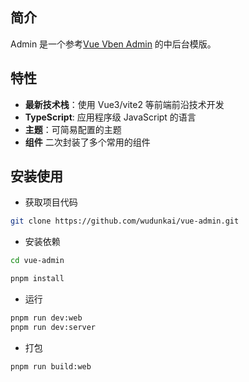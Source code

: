 ## 简介

Admin 是一个参考[Vue Vben Admin](http://doc.vvbin.cn/) 的中后台模版。

## 特性

- **最新技术栈**：使用 Vue3/vite2 等前端前沿技术开发
- **TypeScript**: 应用程序级 JavaScript 的语言
- **主题**：可简易配置的主题
- **组件** 二次封装了多个常用的组件

## 安装使用

- 获取项目代码

```bash
git clone https://github.com/wudunkai/vue-admin.git
```

- 安装依赖

```bash
cd vue-admin

pnpm install

```

- 运行

```bash
pnpm run dev:web
pnpm run dev:server
```

- 打包

```bash
pnpm run build:web
```
